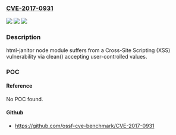 ### [CVE-2017-0931](https://cve.mitre.org/cgi-bin/cvename.cgi?name=CVE-2017-0931)
![](https://img.shields.io/static/v1?label=Product&message=html-janitor%20node%20module&color=blue)
![](https://img.shields.io/static/v1?label=Version&message=n%2Fa&color=blue)
![](https://img.shields.io/static/v1?label=Vulnerability&message=Cross-site%20Scripting%20(XSS)%20-%20Generic%20(CWE-79)&color=brighgreen)

### Description

html-janitor node module suffers from a Cross-Site Scripting (XSS) vulnerability via clean() accepting user-controlled values.

### POC

#### Reference
No POC found.

#### Github
- https://github.com/ossf-cve-benchmark/CVE-2017-0931

